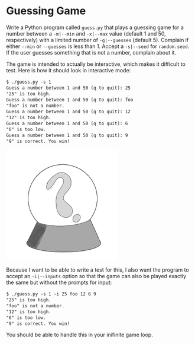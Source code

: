 # Guessing Game

Write a Python program called `guess.py` that plays a guessing game for a number between a `-m|--min` and `-x|--max` value (default 1 and 50, respectively) with a limited number of `-g|--guesses` (default 5). Complain if either `--min` or `--guesses` is less than 1. Accept a `-s|--seed` for `random.seed`. If the user guesses something that is not a number, complain about it.

The game is intended to actually be interactive, which makes it difficult to test. Here is how it should look in interactive mode:

````
$ ./guess.py -s 1
Guess a number between 1 and 50 (q to quit): 25
"25" is too high.
Guess a number between 1 and 50 (q to quit): foo
"foo" is not a number.
Guess a number between 1 and 50 (q to quit): 12
"12" is too high.
Guess a number between 1 and 50 (q to quit): 6
"6" is too low.
Guess a number between 1 and 50 (q to quit): 9
"9" is correct. You win!
````

![What does the future hold?](images/crystal_ball.png)

Because I want to be able to write a test for this, I also want the program to accept an `-i|--inputs` option so that the game can also be played exactly the same but without the prompts for input:

````
$ ./guess.py -s 1 -i 25 foo 12 6 9
"25" is too high.
"foo" is not a number.
"12" is too high.
"6" is too low.
"9" is correct. You win!
````

You should be able to handle this in your inifinite game loop.
